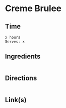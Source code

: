 # Creme Brulee

## Time 
```
x hours
Serves: x
```

## Ingredients
```

```


## Directions
```

```


## Link(s)
```

```
